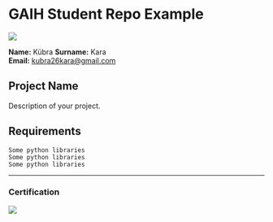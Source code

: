 # GAIH Student Repo Example
![](img/logo.png)


**Name:** Kübra
**Surname:** Kara  
**Email:** kubra26kara@gmail.com  

## Project Name
Description of your project.

## Requirements
```
Some python libraries
Some python libraries
Some python libraries
```
---

### Certification
![](img/certificate_ex.png)

